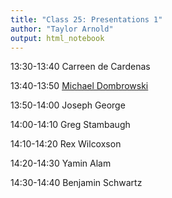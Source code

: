 ```yaml
---
title: "Class 25: Presentations 1"
author: "Taylor Arnold"
output: html_notebook
---
```





13:30-13:40	Carreen de Cardenas

13:40-13:50	[Michael Dombrowski](../assets/final_project/michael_dombrowski.html)

13:50-14:00	Joseph George

14:00-14:10	Greg Stambaugh

14:10-14:20	Rex Wilcoxson

14:20-14:30	Yamin Alam

14:30-14:40	Benjamin Schwartz
